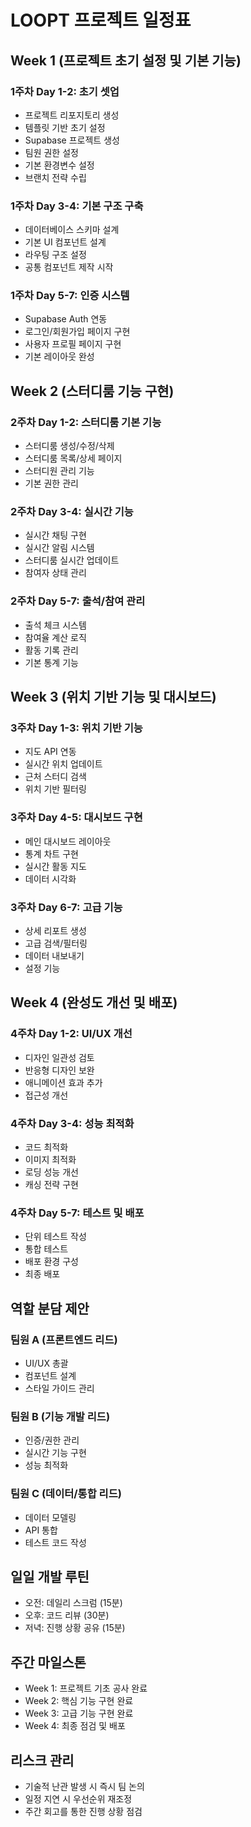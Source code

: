 # LOOPT 프로젝트 일정표

## Week 1 (프로젝트 초기 설정 및 기본 기능)

### 1주차 Day 1-2: 초기 셋업
- 프로젝트 리포지토리 생성
- 템플릿 기반 초기 설정
- Supabase 프로젝트 생성
- 팀원 권한 설정
- 기본 환경변수 설정
- 브랜치 전략 수립

### 1주차 Day 3-4: 기본 구조 구축
- 데이터베이스 스키마 설계
- 기본 UI 컴포넌트 설계
- 라우팅 구조 설정
- 공통 컴포넌트 제작 시작

### 1주차 Day 5-7: 인증 시스템
- Supabase Auth 연동
- 로그인/회원가입 페이지 구현
- 사용자 프로필 페이지 구현
- 기본 레이아웃 완성

## Week 2 (스터디룸 기능 구현)

### 2주차 Day 1-2: 스터디룸 기본 기능
- 스터디룸 생성/수정/삭제
- 스터디룸 목록/상세 페이지
- 스터디원 관리 기능
- 기본 권한 관리

### 2주차 Day 3-4: 실시간 기능
- 실시간 채팅 구현
- 실시간 알림 시스템
- 스터디룸 실시간 업데이트
- 참여자 상태 관리

### 2주차 Day 5-7: 출석/참여 관리
- 출석 체크 시스템
- 참여율 계산 로직
- 활동 기록 관리
- 기본 통계 기능

## Week 3 (위치 기반 기능 및 대시보드)

### 3주차 Day 1-3: 위치 기반 기능
- 지도 API 연동
- 실시간 위치 업데이트
- 근처 스터디 검색
- 위치 기반 필터링

### 3주차 Day 4-5: 대시보드 구현
- 메인 대시보드 레이아웃
- 통계 차트 구현
- 실시간 활동 지도
- 데이터 시각화

### 3주차 Day 6-7: 고급 기능
- 상세 리포트 생성
- 고급 검색/필터링
- 데이터 내보내기
- 설정 기능

## Week 4 (완성도 개선 및 배포)

### 4주차 Day 1-2: UI/UX 개선
- 디자인 일관성 검토
- 반응형 디자인 보완
- 애니메이션 효과 추가
- 접근성 개선

### 4주차 Day 3-4: 성능 최적화
- 코드 최적화
- 이미지 최적화
- 로딩 성능 개선
- 캐싱 전략 구현

### 4주차 Day 5-7: 테스트 및 배포
- 단위 테스트 작성
- 통합 테스트
- 배포 환경 구성
- 최종 배포

## 역할 분담 제안

### 팀원 A (프론트엔드 리드)
- UI/UX 총괄
- 컴포넌트 설계
- 스타일 가이드 관리

### 팀원 B (기능 개발 리드)
- 인증/권한 관리
- 실시간 기능 구현
- 성능 최적화

### 팀원 C (데이터/통합 리드)
- 데이터 모델링
- API 통합
- 테스트 코드 작성

## 일일 개발 루틴
- 오전: 데일리 스크럼 (15분)
- 오후: 코드 리뷰 (30분)
- 저녁: 진행 상황 공유 (15분)

## 주간 마일스톤
- Week 1: 프로젝트 기초 공사 완료
- Week 2: 핵심 기능 구현 완료
- Week 3: 고급 기능 구현 완료
- Week 4: 최종 점검 및 배포

## 리스크 관리
- 기술적 난관 발생 시 즉시 팀 논의
- 일정 지연 시 우선순위 재조정
- 주간 회고를 통한 진행 상황 점검

